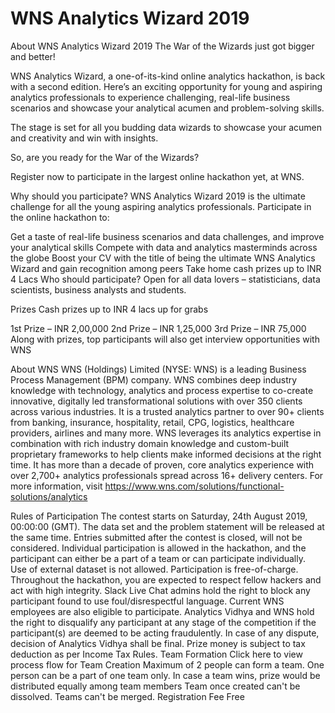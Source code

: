 # WNS Analytics Wizard 2019



About WNS Analytics Wizard 2019
The War of the Wizards just got bigger and better! 

 

WNS Analytics Wizard, a one-of-its-kind online analytics hackathon, is back with a second edition. Here’s an exciting opportunity for young and aspiring analytics professionals to experience challenging, real-life business scenarios and showcase your analytical acumen and problem-solving skills.

 

The stage is set for all you budding data wizards to showcase your acumen and creativity and win with insights.

 

So, are you ready for the War of the Wizards?

 

Register now to participate in the largest online hackathon yet, at WNS. 

Why should you participate?
WNS Analytics Wizard 2019 is the ultimate challenge for all the young aspiring analytics professionals. Participate in the online hackathon to:

Get a taste of real-life business scenarios and data challenges, and improve your analytical skills
Compete with data and analytics masterminds across the globe
Boost your CV with the title of being the ultimate WNS Analytics Wizard and gain recognition among peers
Take home cash prizes up to INR 4 Lacs
Who should participate?
Open for all data lovers – statisticians, data scientists, business analysts and students.

Prizes
Cash prizes up to INR 4 lacs up for grabs

1st Prize – INR 2,00,000
2nd Prize – INR 1,25,000
3rd Prize – INR 75,000
Along with prizes, top participants will also get interview opportunities with WNS

About WNS
WNS (Holdings) Limited (NYSE: WNS) is a leading Business Process Management (BPM) company. WNS combines deep industry knowledge with technology, analytics and process expertise to co-create innovative, digitally led transformational solutions with over 350 clients across various industries. It is a trusted analytics partner to over 90+ clients from banking, insurance, hospitality, retail, CPG, logistics, healthcare providers, airlines and many more. WNS leverages its analytics expertise in combination with rich industry domain knowledge and custom-built proprietary frameworks to help clients make informed decisions at the right time. It has more than a decade of proven, core analytics experience with over 2,700+ analytics professionals spread across 16+ delivery centers. For more information, visit https://www.wns.com/solutions/functional-solutions/analytics

Rules of Participation
The contest starts on Saturday, 24th August 2019, 00:00:00 (GMT). The data set and the problem statement will be released at the same time.
Entries submitted after the contest is closed, will not be considered.
Individual participation is allowed in the hackathon, and the participant can either be a part of a team or can participate individually.  
Use of external dataset is not allowed.
Participation is free-of-charge.
Throughout the hackathon, you are expected to respect fellow hackers and act with high integrity.
Slack Live Chat admins hold the right to block any participant found to use foul/disrespectful language.
Current WNS employees are also eligible to participate.
Analytics Vidhya and WNS hold the right to disqualify any participant at any stage of the competition if the participant(s) are deemed to be acting fraudulently.
In case of any dispute, decision of Analytics Vidhya shall be final.
Prize money is subject to tax deduction as per Income Tax Rules.
Team Formation
Click here to view process flow for Team Creation
Maximum of 2 people can form a team.
One person can be a part of one team only.
In case a team wins, prize would be distributed equally among team members
Team once created can't be dissolved.
Teams can't be merged.
Registration Fee
Free
